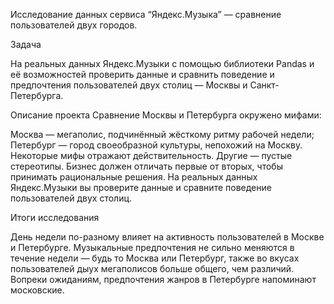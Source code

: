 Исследование данных сервиса “Яндекс.Музыка” — сравнение пользователей двух городов.

Задача

На реальных данных Яндекс.Музыки c помощью библиотеки Pandas и её возможностей проверить данные и сравнить поведение и предпочтения пользователей двух столиц — Москвы и Санкт-Петербурга.

Описание проекта Сравнение Москвы и Петербурга окружено мифами:

Москва — мегаполис, подчинённый жёсткому ритму рабочей недели;
Петербург — город своеобразной культуры, непохожий на Москву.
Некоторые мифы отражают действительность. Другие — пустые стереотипы. Бизнес должен отличать первые от вторых, чтобы принимать рациональные решения. На реальных данных Яндекс.Музыки вы проверите данные и сравните поведение пользователей двух столиц.

Итоги исследования

День недели по-разному влияет на активность пользователей в Москве и Петербурге. Музыкальные предпочтения не сильно меняются в течение недели — будь то Москва или Петербург, также во вкусах пользователей дыух мегаполисов больше общего, чем различий. Вопреки ожиданиям, предпочтения жанров в Петербурге напоминают московские.
